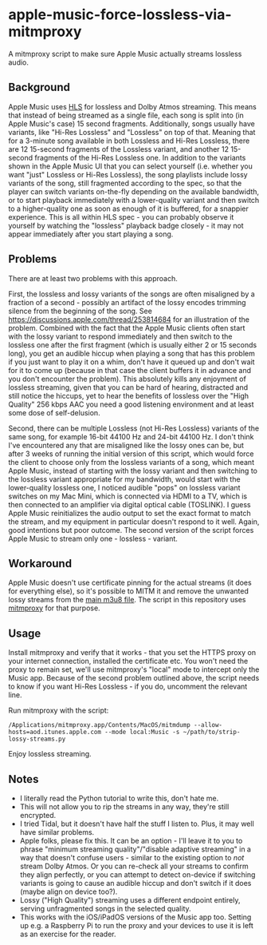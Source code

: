# apple-music-force-lossless-via-mitmproxy

A mitmproxy script to make sure Apple Music actually streams lossless audio.

## Background

Apple Music uses [HLS](https://datatracker.ietf.org/doc/html/rfc8216) for lossless and Dolby Atmos streaming. This means
that instead of being streamed as a single file, each song is split into (in Apple Music's case) 15 second fragments.
Additionally, songs usually have variants, like "Hi-Res Lossless" and "Lossless" on top of that. Meaning that for a
3-minute song available in both Lossless and Hi-Res Lossless, there are 12 15-second fragments of the Lossless variant,
and another 12 15-second fragments of the Hi-Res Lossless one. In addition to the variants shown in the Apple Music UI
that you can select yourself (i.e. whether you want "just" Lossless or Hi-Res Lossless), the song playlists include
lossy variants of the song, still fragmented according to the spec, so that the player can switch variants on-the-fly
depending on the available bandwidth, or to start playback immediately with a lower-quality variant and then switch to a
higher-quality one as soon as enough of it is buffered, for a snappier experience. This is all within HLS spec - you can
probably observe it yourself by watching the "lossless" playback badge closely - it may not appear immediately after
you start playing a song.

## Problems

There are at least two problems with this approach.

First, the lossless and lossy variants of the songs are often misaligned by a fraction of a second - possibly an
artifact of the lossy encodes trimming silence from the beginning of the song. See
https://discussions.apple.com/thread/253814684 for an illustration of the problem. Combined with the fact that the
Apple Music clients often start with the lossy variant to respond immediately and then switch to the lossless one after
the first fragment (which is usually either 2 or 15 seconds long), you get an audible hiccup when playing a song that
has this problem if you just want to play it on a whim, don't have it queued up and don't wait for it to come up
(because in that case the client buffers it in advance and you don't encounter the problem). This absolutely kills any
enjoyment of lossless streaming, given that you can be hard of hearing, distracted and still notice the hiccups, yet to
hear the benefits of lossless over the "High Quality" 256 kbps AAC you need a good listening environment and at least
some dose of self-delusion.

Second, there can be multiple Lossless (not Hi-Res Lossless) variants of the same song, for example 16-bit 44100 Hz and
24-bit 44100 Hz. I don't think I've encountered any that are misaligned like the lossy ones can be, but after 3 weeks
of running the initial version of this script, which would force the client to choose only from the lossless variants
of a song, which meant Apple Music, instead of starting with the lossy variant and then switching to the lossless
variant appropriate for my bandwidth, would start with the lower-quality lossless one, I noticed audible "pops" on
lossless variant switches on my Mac Mini, which is connected via HDMI to a TV, which is then connected to an amplifier
via digital optical cable (TOSLINK). I guess Apple Music reinitializes the audio output to set the exact format to
match the stream, and my equipment in particular doesn't respond to it well. Again, good intentions but poor outcome.
The second version of the script forces Apple Music to stream only one - lossless - variant.

## Workaround

Apple Music doesn't use certificate pinning for the actual streams (it does for everything else), so it's possible to
MITM it and remove the unwanted lossy streams from the
[main m3u8 file](https://datatracker.ietf.org/doc/html/rfc8216#section-4.3.4). The script in this repository uses
[mitmproxy](https://mitmproxy.org) for that purpose.

## Usage

Install mitmproxy and verify that it works - that you set the HTTPS proxy on your internet connection, installed the
certificate etc. You won't need the proxy to remain set, we'll use mitmproxy's "local" mode to intercept only the Music
app. Because of the second problem outlined above, the script needs to know if you want Hi-Res Lossless - if you do,
uncomment the relevant line.

Run mitmproxy with the script:
```
/Applications/mitmproxy.app/Contents/MacOS/mitmdump --allow-hosts=aod.itunes.apple.com --mode local:Music -s ~/path/to/strip-lossy-streams.py
```

Enjoy lossless streaming.

## Notes

- I literally read the Python tutorial to write this, don't hate me.
- This will not allow you to rip the streams in any way, they're still encrypted.
- I tried Tidal, but it doesn't have half the stuff I listen to. Plus, it may well have similar problems.
- Apple folks, please fix this. It can be an option  - I'll leave it to you to phrase "minimum streaming
  quality"/"disable adaptive streaming" in a way that doesn't confuse users - similar to the existing option to _not_
  stream Dolby Atmos. Or you can re-check all your streams to confirm they align perfectly, or you can attempt to
  detect on-device if switching variants is going to cause an audible hiccup and don't switch if it does (maybe align
  on device too?).
- Lossy ("High Quality") streaming uses a different endpoint entirely, serving unfragmented songs in the selected
  quality.
- This works with the iOS/iPadOS versions of the Music app too. Setting up e.g. a Raspberry Pi to run the proxy and your 
  devices to use it is left as an exercise for the reader.
